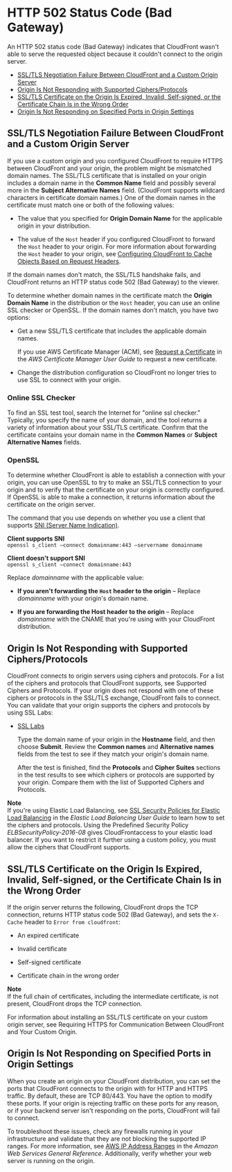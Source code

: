 # HTTP 502 Status Code \(Bad Gateway\)<a name="http-502-bad-gateway"></a>

An HTTP 502 status code \(Bad Gateway\) indicates that CloudFront wasn't able to serve the requested object because it couldn't connect to the origin server\. 


+ [SSL/TLS Negotiation Failure Between CloudFront and a Custom Origin Server](#ssl-negotitation-failure)
+ [Origin Is Not Responding with Supported Ciphers/Protocols](#origin-not-responding-with-supported-ciphers-protocols)
+ [SSL/TLS Certificate on the Origin Is Expired, Invalid, Self\-signed, or the Certificate Chain Is in the Wrong Order](#ssl-certificate-expired)
+ [Origin Is Not Responding on Specified Ports in Origin Settings](#origin-not-responding-on-specified-ports)

## SSL/TLS Negotiation Failure Between CloudFront and a Custom Origin Server<a name="ssl-negotitation-failure"></a>

If you use a custom origin and you configured CloudFront to require HTTPS between CloudFront and your origin, the problem might be mismatched domain names\. The SSL/TLS certificate that is installed on your origin includes a domain name in the **Common Name** field and possibly several more in the **Subject Alternative Names** field\. \(CloudFront supports wildcard characters in certificate domain names\.\) One of the domain names in the certificate must match one or both of the following values:

+ The value that you specified for **Origin Domain Name** for the applicable origin in your distribution\.

+ The value of the `Host` header if you configured CloudFront to forward the `Host` header to your origin\. For more information about forwarding the `Host` header to your origin, see [Configuring CloudFront to Cache Objects Based on Request Headers](header-caching.md)\.

If the domain names don't match, the SSL/TLS handshake fails, and CloudFront returns an HTTP status code 502 \(Bad Gateway\) to the viewer\.

To determine whether domain names in the certificate match the **Origin Domain Name** in the distribution or the `Host` header, you can use an online SSL checker or OpenSSL\. If the domain names don't match, you have two options:

+ Get a new SSL/TLS certificate that includes the applicable domain names\. 

  If you use AWS Certificate Manager \(ACM\), see [Request a Certificate](http://docs.aws.amazon.com/acm/latest/userguide/gs-acm-request.html) in the *AWS Certificate Manager User Guide* to request a new certificate\.

+ Change the distribution configuration so CloudFront no longer tries to use SSL to connect with your origin\.

### Online SSL Checker<a name="troubleshooting-ssl-negotiation-failure-online-ssl-checker"></a>

To find an SSL test tool, search the Internet for "online ssl checker\." Typically, you specify the name of your domain, and the tool returns a variety of information about your SSL/TLS certificate\. Confirm that the certificate contains your domain name in the **Common Names** or **Subject Alternative Names** fields\.

### OpenSSL<a name="troubleshooting-ssl-negotiation-failure-openssl"></a>

To determine whether CloudFront is able to establish a connection with your origin, you can use OpenSSL to try to make an SSL/TLS connection to your origin and to verify that the certificate on your origin is correctly configured\. If OpenSSL is able to make a connection, it returns information about the certificate on the origin server\. 

The command that you use depends on whether you use a client that supports [SNI \(Server Name Indication\)](http://en.wikipedia.org/wiki/Server_Name_Indication)\.

**Client supports SNI**  
`openssl s_client –connect domainname:443 –servername domainname`

**Client doesn't support SNI**  
`openssl s_client –connect domainname:443`

Replace *domainname* with the applicable value:

+ **If you aren't forwarding the `Host` header to the origin** – Replace *domainname* with your origin's domain name\.

+ **If you are forwarding the Host header to the origin** – Replace *domainname* with the CNAME that you're using with your CloudFront distribution\.

## Origin Is Not Responding with Supported Ciphers/Protocols<a name="origin-not-responding-with-supported-ciphers-protocols"></a>

CloudFront connects to origin servers using ciphers and protocols\. For a list of the ciphers and protocols that CloudFront supports, see Supported Ciphers and Protocols\. If your origin does not respond with one of these ciphers or protocols in the SSL/TLS exchange, CloudFront fails to connect\. You can validate that your origin supports the ciphers and protocols by using SSL Labs:

+ [SSL Labs](https://www.ssllabs.com/ssltest)

  Type the domain name of your origin in the **Hostname** field, and then choose **Submit**\. Review the **Common names** and **Alternative names** fields from the test to see if they match your origin's domain name\.

  After the test is finished, find the **Protocols** and **Cipher Suites** sections in the test results to see which ciphers or protocols are supported by your origin\. Compare them with the list of Supported Ciphers and Protocols\.

**Note**  
If you're using Elastic Load Balancing, see [SSL Security Policies for Elastic Load Balancing](http://docs.aws.amazon.com/elasticloadbalancing/latest/userguide/elb-security-policy-options.html) in the *Elastic Load Balancing User Guide* to learn how to set the ciphers and protocols\. Using the Predefined Security Policy *ELBSecurityPolicy\-2016\-08* gives CloudFrontaccess to your elastic load balancer\. If you want to restrict it further using a custom policy, you must allow the ciphers that CloudFront supports\.

## SSL/TLS Certificate on the Origin Is Expired, Invalid, Self\-signed, or the Certificate Chain Is in the Wrong Order<a name="ssl-certificate-expired"></a>

If the origin server returns the following, CloudFront drops the TCP connection, returns HTTP status code 502 \(Bad Gateway\), and sets the `X-Cache` header to `Error from cloudfront`:

+ An expired certificate

+ Invalid certificate

+ Self\-signed certificate

+ Certificate chain in the wrong order

**Note**  
If the full chain of certificates, including the intermediate certificate, is not present, CloudFront drops the TCP connection\.

For information about installing an SSL/TLS certificate on your custom origin server, see Requiring HTTPS for Communication Between CloudFront and Your Custom Origin\.

## Origin Is Not Responding on Specified Ports in Origin Settings<a name="origin-not-responding-on-specified-ports"></a>

When you create an origin on your CloudFront distribution, you can set the ports that CloudFront connects to the origin with for HTTP and HTTPS traffic\. By default, these are TCP 80/443\. You have the option to modify these ports\. If your origin is rejecting traffic on these ports for any reason, or if your backend server isn't responding on the ports, CloudFront will fail to connect\.

To troubleshoot these issues, check any firewalls running in your infrastructure and validate that they are not blocking the supported IP ranges\. For more information, see [AWS IP Address Ranges](http://docs.aws.amazon.com/general/latest/gr/aws-ip-ranges.html) in the *Amazon Web Services General Reference*\. Additionally, verify whether your web server is running on the origin\.